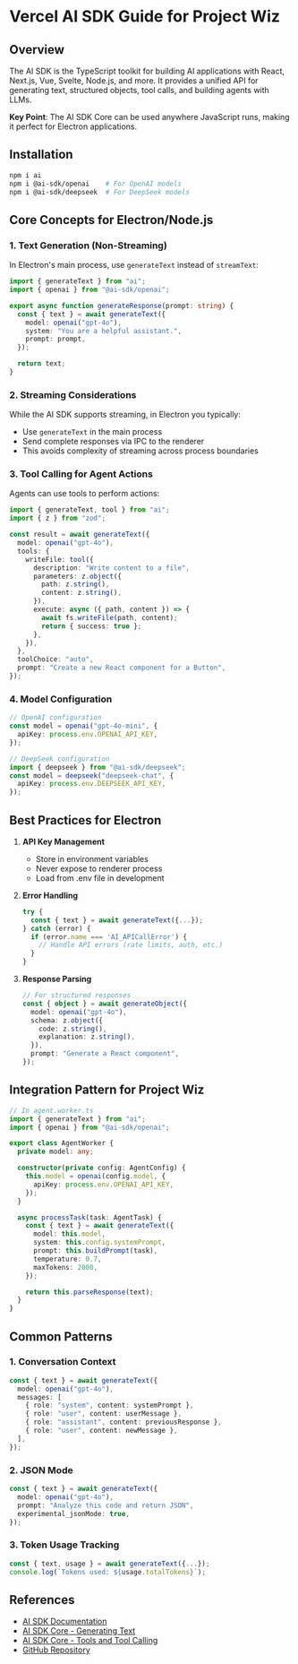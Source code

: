 # Vercel AI SDK Guide for Project Wiz

## Overview

The AI SDK is the TypeScript toolkit for building AI applications with React, Next.js, Vue, Svelte, Node.js, and more. It provides a unified API for generating text, structured objects, tool calls, and building agents with LLMs.

**Key Point**: The AI SDK Core can be used anywhere JavaScript runs, making it perfect for Electron applications.

## Installation

```bash
npm i ai
npm i @ai-sdk/openai    # For OpenAI models
npm i @ai-sdk/deepseek  # For DeepSeek models
```

## Core Concepts for Electron/Node.js

### 1. Text Generation (Non-Streaming)

In Electron's main process, use `generateText` instead of `streamText`:

```typescript
import { generateText } from "ai";
import { openai } from "@ai-sdk/openai";

export async function generateResponse(prompt: string) {
  const { text } = await generateText({
    model: openai("gpt-4o"),
    system: "You are a helpful assistant.",
    prompt: prompt,
  });

  return text;
}
```

### 2. Streaming Considerations

While the AI SDK supports streaming, in Electron you typically:

- Use `generateText` in the main process
- Send complete responses via IPC to the renderer
- This avoids complexity of streaming across process boundaries

### 3. Tool Calling for Agent Actions

Agents can use tools to perform actions:

```typescript
import { generateText, tool } from "ai";
import { z } from "zod";

const result = await generateText({
  model: openai("gpt-4o"),
  tools: {
    writeFile: tool({
      description: "Write content to a file",
      parameters: z.object({
        path: z.string(),
        content: z.string(),
      }),
      execute: async ({ path, content }) => {
        await fs.writeFile(path, content);
        return { success: true };
      },
    }),
  },
  toolChoice: "auto",
  prompt: "Create a new React component for a Button",
});
```

### 4. Model Configuration

```typescript
// OpenAI configuration
const model = openai("gpt-4o-mini", {
  apiKey: process.env.OPENAI_API_KEY,
});

// DeepSeek configuration
import { deepseek } from "@ai-sdk/deepseek";
const model = deepseek("deepseek-chat", {
  apiKey: process.env.DEEPSEEK_API_KEY,
});
```

## Best Practices for Electron

1. **API Key Management**
   - Store in environment variables
   - Never expose to renderer process
   - Load from .env file in development

2. **Error Handling**

   ```typescript
   try {
     const { text } = await generateText({...});
   } catch (error) {
     if (error.name === 'AI_APICallError') {
       // Handle API errors (rate limits, auth, etc.)
     }
   }
   ```

3. **Response Parsing**
   ```typescript
   // For structured responses
   const { object } = await generateObject({
     model: openai("gpt-4o"),
     schema: z.object({
       code: z.string(),
       explanation: z.string(),
     }),
     prompt: "Generate a React component",
   });
   ```

## Integration Pattern for Project Wiz

```typescript
// In agent.worker.ts
import { generateText } from "ai";
import { openai } from "@ai-sdk/openai";

export class AgentWorker {
  private model: any;

  constructor(private config: AgentConfig) {
    this.model = openai(config.model, {
      apiKey: process.env.OPENAI_API_KEY,
    });
  }

  async processTask(task: AgentTask) {
    const { text } = await generateText({
      model: this.model,
      system: this.config.systemPrompt,
      prompt: this.buildPrompt(task),
      temperature: 0.7,
      maxTokens: 2000,
    });

    return this.parseResponse(text);
  }
}
```

## Common Patterns

### 1. Conversation Context

```typescript
const { text } = await generateText({
  model: openai("gpt-4o"),
  messages: [
    { role: "system", content: systemPrompt },
    { role: "user", content: userMessage },
    { role: "assistant", content: previousResponse },
    { role: "user", content: newMessage },
  ],
});
```

### 2. JSON Mode

```typescript
const { text } = await generateText({
  model: openai("gpt-4o"),
  prompt: "Analyze this code and return JSON",
  experimental_jsonMode: true,
});
```

### 3. Token Usage Tracking

```typescript
const { text, usage } = await generateText({...});
console.log(`Tokens used: ${usage.totalTokens}`);
```

## References

- [AI SDK Documentation](https://sdk.vercel.ai/docs)
- [AI SDK Core - Generating Text](https://sdk.vercel.ai/docs/ai-sdk-core/generating-text)
- [AI SDK Core - Tools and Tool Calling](https://sdk.vercel.ai/docs/ai-sdk-core/tools-and-tool-calling)
- [GitHub Repository](https://github.com/vercel/ai)

